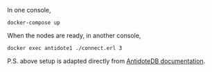 In one console,

    docker-compose up

When the nodes are ready, in another console,

    docker exec antidote1 ./connect.erl 3

P.S. above setup is adapted directly from [AntidoteDB documentation](https://antidotedb.gitbook.io/documentation/#create-a-cluster).
